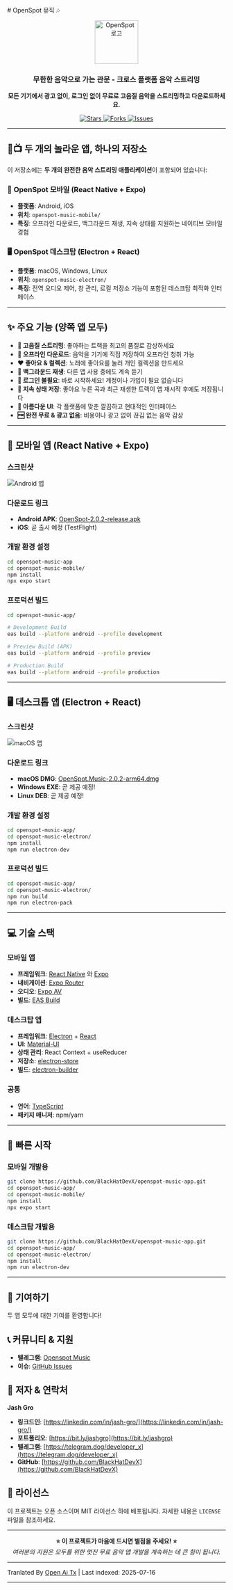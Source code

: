 <translate-content># OpenSpot 뮤직 🎶

<p align="center">
 <img width="100" alt="OpenSpot 로고" src="https://github.com/user-attachments/assets/9f56500d-d950-48c6-a362-bcbc74be88cb" />
</p>

<h3 align="center">무한한 음악으로 가는 관문 - 크로스 플랫폼 음악 스트리밍</h3>

<p align="center">
  <strong>모든 기기에서 광고 없이, 로그인 없이 무료로 고음질 음악을 스트리밍하고 다운로드하세요.</strong>
</p>

<p align="center">
  <a href="https://github.com/BlackHatDevX/openspot-music-app/stargazers">
    <img src="https://img.shields.io/github/stars/BlackHatDevX/openspot-music-app?style=for-the-badge&color=ffd700" alt="Stars">
  </a>
  <a href="https://github.com/BlackHatDevX/openspot-music-app/network/members">
    <img src="https://img.shields.io/github/forks/BlackHatDevX/openspot-music-app?style=for-the-badge&color=84b4a3" alt="Forks">
  </a>
  <a href="https://github.com/BlackHatDevX/openspot-music-app/issues">
    <img src="https://img.shields.io/github/issues/BlackHatDevX/openspot-music-app?style=for-the-badge&color=f38ba8" alt="Issues">
  </a>
</p>

---

## 📱📺 두 개의 놀라운 앱, 하나의 저장소

이 저장소에는 **두 개의 완전한 음악 스트리밍 애플리케이션**이 포함되어 있습니다:

### 🎵 **OpenSpot 모바일** (React Native + Expo)
- **플랫폼**: Android, iOS
- **위치**: `openspot-music-mobile/`
- **특징**: 오프라인 다운로드, 백그라운드 재생, 지속 상태를 지원하는 네이티브 모바일 경험

### 🖥️ **OpenSpot 데스크탑** (Electron + React)
- **플랫폼**: macOS, Windows, Linux
- **위치**: `openspot-music-electron/`
- **특징**: 전역 오디오 제어, 창 관리, 로컬 저장소 기능이 포함된 데스크탑 최적화 인터페이스

---

## ✨ 주요 기능 (양쪽 앱 모두)

- **🎵 고음질 스트리밍**: 좋아하는 트랙을 최고의 품질로 감상하세요
- **💾 오프라인 다운로드**: 음악을 기기에 직접 저장하여 오프라인 청취 가능
- **❤️ 좋아요 & 컬렉션**: 노래에 좋아요를 눌러 개인 컬렉션을 만드세요
- **🔄 백그라운드 재생**: 다른 앱 사용 중에도 계속 듣기
- **🚫 로그인 불필요**: 바로 시작하세요! 계정이나 가입이 필요 없습니다
- **💾 지속 상태 저장**: 좋아요 누른 곡과 최근 재생한 트랙이 앱 재시작 후에도 저장됩니다
- **🎨 아름다운 UI**: 각 플랫폼에 맞춘 깔끔하고 현대적인 인터페이스
- **🆓 완전 무료 & 광고 없음**: 비용이나 광고 없이 끊김 없는 음악 감상

---

## 📱 모바일 앱 (React Native + Expo)

### 스크린샷

![Android 앱](https://github.com/user-attachments/assets/5a48d1e1-c862-4cea-9d0a-a29606ac5b74)

### 다운로드 링크

- **Android APK**: [OpenSpot-2.0.2-release.apk](https://github.com/BlackHatDevX/openspot-music-app/releases/download/v2.0.2/OpenSpot-2.0.2-release.apk)
- **iOS**: 곧 출시 예정 (TestFlight)

### 개발 환경 설정

```bash
cd openspot-music-app
cd openspot-music-mobile/
npm install
npx expo start
```
### 프로덕션 빌드


```bash
cd openspot-music-app/

# Development Build
eas build --platform android --profile development

# Preview Build (APK)
eas build --platform android --profile preview

# Production Build
eas build --platform android --profile production
```
---

## 🖥️ 데스크톱 앱 (Electron + React)

### 스크린샷

![macOS 앱](https://github.com/user-attachments/assets/1cb18d3f-4986-4eb2-9cd2-1b606fbf31db)

### 다운로드 링크

- **macOS DMG**: [OpenSpot.Music-2.0.2-arm64.dmg](https://github.com/BlackHatDevX/openspot-music-app/releases/download/v2.0.2/OpenSpot.Music-2.0.2-arm64.dmg)
- **Windows EXE**: 곧 제공 예정!
- **Linux DEB**: 곧 제공 예정!

### 개발 환경 설정


```bash
cd openspot-music-app/
cd openspot-music-electron/
npm install
npm run electron-dev
```
### 프로덕션 빌드


```bash
cd openspot-music-app/
cd openspot-music-electron/
npm run build
npm run electron-pack
```
---


## 💻 기술 스택

### 모바일 앱
- **프레임워크**: [React Native](https://reactnative.dev/) 와 [Expo](https://expo.dev/)
- **내비게이션**: [Expo Router](https://expo.github.io/router/)
- **오디오**: [Expo AV](https://docs.expo.dev/versions/latest/sdk/av/)
- **빌드**: [EAS Build](https://docs.expo.dev/build/introduction/)

### 데스크탑 앱
- **프레임워크**: [Electron](https://www.electronjs.org/) + [React](https://reactjs.org/)
- **UI**: [Material-UI](https://mui.com/)
- **상태 관리**: React Context + useReducer
- **저장소**: [electron-store](https://github.com/sindresorhus/electron-store)
- **빌드**: [electron-builder](https://www.electron.build/)

### 공통
- **언어**: [TypeScript](https://www.typescriptlang.org/)
- **패키지 매니저**: npm/yarn

---

## 🚀 빠른 시작

### 모바일 개발용

```bash
git clone https://github.com/BlackHatDevX/openspot-music-app.git
cd openspot-music-app/
cd openspot-music-mobile/
npm install
npx expo start
```
### 데스크탑 개발용

```bash
git clone https://github.com/BlackHatDevX/openspot-music-app.git
cd openspot-music-app/
cd openspot-music-electron/
npm install
npm run electron-dev
```
---

## 🤝 기여하기

두 앱 모두에 대한 기여를 환영합니다!
## 📞 커뮤니티 & 지원

- **텔레그램**: [Openspot Music](https://telegram.dog/Openspot_Music)
- **이슈**: [GitHub Issues](https://github.com/BlackHatDevX/openspot-music-app/issues)

## 👤 저자 & 연락처

**Jash Gro**

- **링크드인**: [https://linkedin.com/in/jash-gro/](https://linkedin.com/in/jash-gro/)
- **포트폴리오**: [https://bit.ly/jashgro](https://bit.ly/jashgro)
- **텔레그램**: [https://telegram.dog/deveIoper_x](https://telegram.dog/deveIoper_x)
- **GitHub**: [https://github.com/BlackHatDevX](https://github.com/BlackHatDevX)

## 📄 라이선스

이 프로젝트는 오픈 소스이며 MIT 라이선스 하에 배포됩니다. 자세한 내용은 `LICENSE` 파일을 참조하세요.

---

<p align="center">
  <strong>⭐ 이 프로젝트가 마음에 드시면 별점을 주세요! ⭐</strong>
  <br />
  <em>여러분의 지원은 모두를 위한 멋진 무료 음악 앱 개발을 계속하는 데 큰 힘이 됩니다.</em>
</p> 



---

Tranlated By [Open Ai Tx](https://github.com/OpenAiTx/OpenAiTx) | Last indexed: 2025-07-16

---